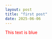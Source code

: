 ```yaml
---
layout: post
title: "first post"
date: 2025-06-06
---
```


<span style="color:red">This text is blue</span>
